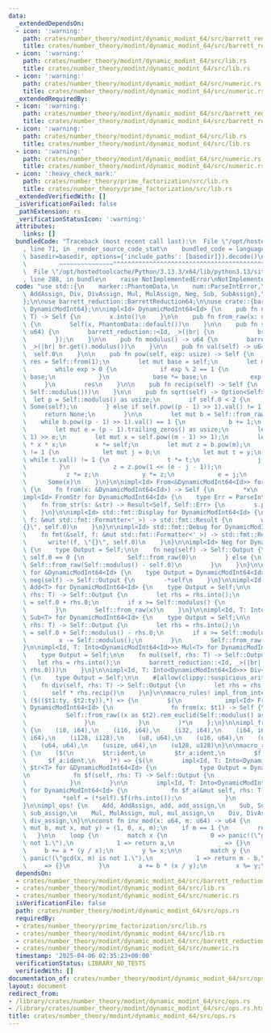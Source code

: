 ```yaml
---
data:
  _extendedDependsOn:
  - icon: ':warning:'
    path: crates/number_theory/modint/dynamic_modint_64/src/barrett_reduction.rs
    title: crates/number_theory/modint/dynamic_modint_64/src/barrett_reduction.rs
  - icon: ':warning:'
    path: crates/number_theory/modint/dynamic_modint_64/src/lib.rs
    title: crates/number_theory/modint/dynamic_modint_64/src/lib.rs
  - icon: ':warning:'
    path: crates/number_theory/modint/dynamic_modint_64/src/numeric.rs
    title: crates/number_theory/modint/dynamic_modint_64/src/numeric.rs
  _extendedRequiredBy:
  - icon: ':warning:'
    path: crates/number_theory/modint/dynamic_modint_64/src/barrett_reduction.rs
    title: crates/number_theory/modint/dynamic_modint_64/src/barrett_reduction.rs
  - icon: ':warning:'
    path: crates/number_theory/modint/dynamic_modint_64/src/lib.rs
    title: crates/number_theory/modint/dynamic_modint_64/src/lib.rs
  - icon: ':warning:'
    path: crates/number_theory/modint/dynamic_modint_64/src/numeric.rs
    title: crates/number_theory/modint/dynamic_modint_64/src/numeric.rs
  - icon: ':heavy_check_mark:'
    path: crates/number_theory/prime_factorization/src/lib.rs
    title: crates/number_theory/prime_factorization/src/lib.rs
  _extendedVerifiedWith: []
  _isVerificationFailed: false
  _pathExtension: rs
  _verificationStatusIcon: ':warning:'
  attributes:
    links: []
  bundledCode: "Traceback (most recent call last):\n  File \"/opt/hostedtoolcache/Python/3.13.3/x64/lib/python3.13/site-packages/onlinejudge_verify/documentation/build.py\"\
    , line 71, in _render_source_code_stat\n    bundled_code = language.bundle(stat.path,\
    \ basedir=basedir, options={'include_paths': [basedir]}).decode()\n          \
    \         ~~~~~~~~~~~~~~~^^^^^^^^^^^^^^^^^^^^^^^^^^^^^^^^^^^^^^^^^^^^^^^^^^^^^^^^^^^^^^^^^^\n\
    \  File \"/opt/hostedtoolcache/Python/3.13.3/x64/lib/python3.13/site-packages/onlinejudge_verify/languages/rust.py\"\
    , line 288, in bundle\n    raise NotImplementedError\nNotImplementedError\n"
  code: "use std::{\n    marker::PhantomData,\n    num::ParseIntError,\n    ops::{Add,\
    \ AddAssign, Div, DivAssign, Mul, MulAssign, Neg, Sub, SubAssign},\n    str::FromStr,\n\
    };\n\nuse barrett_reduction::BarrettReduction64;\n\nuse crate::{barrett_reduction::barrett_reduction,\
    \ DynamicModInt64};\n\nimpl<Id> DynamicModInt64<Id> {\n    pub fn new<T: Into<DynamicModInt64<Id>>>(x:\
    \ T) -> Self {\n        x.into()\n    }\n\n    pub fn from_raw(x: u64) -> Self\
    \ {\n        Self(x, PhantomData::default())\n    }\n\n    pub fn set_modulus(m:\
    \ u64) {\n        barrett_reduction::<Id, _>(|br| {\n            br.replace(BarrettReduction64::new(m));\n\
    \        });\n    }\n\n    pub fn modulus() -> u64 {\n        barrett_reduction::<Id,\
    \ _>(|br| br.get().modulus())\n    }\n\n    pub fn val(self) -> u64 {\n      \
    \  self.0\n    }\n\n    pub fn pow(self, exp: usize) -> Self {\n        let mut\
    \ res = Self::from(1);\n        let mut base = self;\n        let mut exp = exp;\n\
    \        while exp > 0 {\n            if exp % 2 == 1 {\n                res *=\
    \ base;\n            }\n            base *= base;\n            exp /= 2;\n   \
    \     }\n        res\n    }\n\n    pub fn recip(self) -> Self {\n        Self::from_raw(inv_mod(self.0,\
    \ Self::modulus()))\n    }\n\n    pub fn sqrt(self) -> Option<Self> {\n      \
    \  let p = Self::modulus() as usize;\n        if self.0 < 2 {\n            return\
    \ Some(self);\n        } else if self.pow((p - 1) >> 1).val() != 1 {\n       \
    \     return None;\n        }\n\n        let mut b = Self::from_raw(1);\n    \
    \    while b.pow((p - 1) >> 1).val() == 1 {\n            b += 1;\n        }\n\n\
    \        let mut e = (p - 1).trailing_zeros() as usize;\n        let m = (p -\
    \ 1) >> e;\n        let mut x = self.pow((m - 1) >> 1);\n        let mut y = self\
    \ * x * x;\n        x *= self;\n        let mut z = b.pow(m);\n        while y.val()\
    \ != 1 {\n            let mut j = 0;\n            let mut t = y;\n           \
    \ while t.val() != 1 {\n                t *= t;\n                j += 1;\n   \
    \         }\n            z = z.pow(1 << (e - j - 1));\n            x *= z;\n \
    \           z *= z;\n            y *= z;\n            e = j;\n        }\n\n  \
    \      Some(x)\n    }\n}\n\nimpl<Id> From<&DynamicModInt64<Id>> for DynamicModInt64<Id>\
    \ {\n    fn from(x: &DynamicModInt64<Id>) -> Self {\n        *x\n    }\n}\n\n\
    impl<Id> FromStr for DynamicModInt64<Id> {\n    type Err = ParseIntError;\n\n\
    \    fn from_str(s: &str) -> Result<Self, Self::Err> {\n        s.parse::<i64>().map(Self::from)\n\
    \    }\n}\n\nimpl<Id> std::fmt::Display for DynamicModInt64<Id> {\n    fn fmt(&self,\
    \ f: &mut std::fmt::Formatter<'_>) -> std::fmt::Result {\n        write!(f, \"\
    {}\", self.0)\n    }\n}\n\nimpl<Id> std::fmt::Debug for DynamicModInt64<Id> {\n\
    \    fn fmt(&self, f: &mut std::fmt::Formatter<'_>) -> std::fmt::Result {\n  \
    \      write!(f, \"{}\", self.0)\n    }\n}\n\nimpl<Id> Neg for DynamicModInt64<Id>\
    \ {\n    type Output = Self;\n\n    fn neg(self) -> Self::Output {\n        if\
    \ self.0 == 0 {\n            Self::from_raw(0)\n        } else {\n           \
    \ Self::from_raw(Self::modulus() - self.0)\n        }\n    }\n}\n\nimpl<Id> Neg\
    \ for &DynamicModInt64<Id> {\n    type Output = DynamicModInt64<Id>;\n\n    fn\
    \ neg(self) -> Self::Output {\n        -*self\n    }\n}\n\nimpl<Id, T: Into<DynamicModInt64<Id>>>\
    \ Add<T> for DynamicModInt64<Id> {\n    type Output = Self;\n\n    fn add(self,\
    \ rhs: T) -> Self::Output {\n        let rhs = rhs.into();\n        let mut x\
    \ = self.0 + rhs.0;\n        if x >= Self::modulus() {\n            x -= Self::modulus();\n\
    \        }\n        Self::from_raw(x)\n    }\n}\n\nimpl<Id, T: Into<DynamicModInt64<Id>>>\
    \ Sub<T> for DynamicModInt64<Id> {\n    type Output = Self;\n\n    fn sub(self,\
    \ rhs: T) -> Self::Output {\n        let rhs = rhs.into();\n        let mut x\
    \ = self.0 + Self::modulus() - rhs.0;\n        if x >= Self::modulus() {\n   \
    \         x -= Self::modulus();\n        }\n        Self::from_raw(x)\n    }\n\
    }\n\nimpl<Id, T: Into<DynamicModInt64<Id>>> Mul<T> for DynamicModInt64<Id> {\n\
    \    type Output = Self;\n\n    fn mul(self, rhs: T) -> Self::Output {\n     \
    \   let rhs = rhs.into();\n        barrett_reduction::<Id, _>(|br| Self::from_raw(br.get().mul(self.0,\
    \ rhs.0)))\n    }\n}\n\nimpl<Id, T: Into<DynamicModInt64<Id>>> Div<T> for DynamicModInt64<Id>\
    \ {\n    type Output = Self;\n\n    #[allow(clippy::suspicious_arithmetic_impl)]\n\
    \    fn div(self, rhs: T) -> Self::Output {\n        let rhs = rhs.into();\n \
    \       self * rhs.recip()\n    }\n}\n\nmacro_rules! impl_from_integer {\n   \
    \ ($(($t1:ty, $t2:ty)),*) => {\n        $(\n            impl<Id> From<$t1> for\
    \ DynamicModInt64<Id> {\n                fn from(x: $t1) -> Self {\n         \
    \           Self::from_raw((x as $t2).rem_euclid(Self::modulus() as $t2) as u64)\n\
    \                }\n            }\n        )*\n    };\n}\n\nimpl_from_integer!\
    \ {\n    (i8, i64),\n    (i16, i64),\n    (i32, i64),\n    (i64, i64),\n    (isize,\
    \ i64),\n    (i128, i128),\n    (u8, u64),\n    (u16, u64),\n    (u32, u64),\n\
    \    (u64, u64),\n    (usize, u64),\n    (u128, u128)\n}\n\nmacro_rules! impl_ops\
    \ {\n    ($(\n        $tr:ident,\n        $tr_a:ident,\n        $f:ident,\n  \
    \      $f_a:ident,\n    )*) => {$(\n        impl<Id, T: Into<DynamicModInt64<Id>>>\
    \ $tr<T> for &DynamicModInt64<Id> {\n            type Output = DynamicModInt64<Id>;\n\
    \n            fn $f(self, rhs: T) -> Self::Output {\n                (*self).$f(rhs.into())\n\
    \            }\n        }\n\n        impl<Id, T: Into<DynamicModInt64<Id>>> $tr_a<T>\
    \ for DynamicModInt64<Id> {\n            fn $f_a(&mut self, rhs: T) {\n      \
    \          *self = (*self).$f(rhs.into());\n            }\n        }\n    )*};\n\
    }\n\nimpl_ops! {\n    Add, AddAssign, add, add_assign,\n    Sub, SubAssign, sub,\
    \ sub_assign,\n    Mul, MulAssign, mul, mul_assign,\n    Div, DivAssign, div,\
    \ div_assign,\n}\n\nconst fn inv_mod(x: u64, m: u64) -> u64 {\n    let (mut a,\
    \ mut b, mut x, mut y) = (1, 0, x, m);\n    if m == 1 {\n        return 0;\n \
    \   }\n\n    loop {\n        match x {\n            0 => panic!(\"gcd(x, m) is\
    \ not 1.\"),\n            1 => return a,\n            _ => {}\n        }\n   \
    \     b += a * (y / x);\n        y %= x;\n\n        match y {\n            0 =>\
    \ panic!(\"gcd(x, m) is not 1.\"),\n            1 => return m - b,\n         \
    \   _ => {}\n        }\n        a += b * (x / y);\n        x %= y;\n    }\n}\n"
  dependsOn:
  - crates/number_theory/modint/dynamic_modint_64/src/barrett_reduction.rs
  - crates/number_theory/modint/dynamic_modint_64/src/lib.rs
  - crates/number_theory/modint/dynamic_modint_64/src/numeric.rs
  isVerificationFile: false
  path: crates/number_theory/modint/dynamic_modint_64/src/ops.rs
  requiredBy:
  - crates/number_theory/prime_factorization/src/lib.rs
  - crates/number_theory/modint/dynamic_modint_64/src/lib.rs
  - crates/number_theory/modint/dynamic_modint_64/src/barrett_reduction.rs
  - crates/number_theory/modint/dynamic_modint_64/src/numeric.rs
  timestamp: '2025-04-06 02:35:23+00:00'
  verificationStatus: LIBRARY_NO_TESTS
  verifiedWith: []
documentation_of: crates/number_theory/modint/dynamic_modint_64/src/ops.rs
layout: document
redirect_from:
- /library/crates/number_theory/modint/dynamic_modint_64/src/ops.rs
- /library/crates/number_theory/modint/dynamic_modint_64/src/ops.rs.html
title: crates/number_theory/modint/dynamic_modint_64/src/ops.rs
---
```

